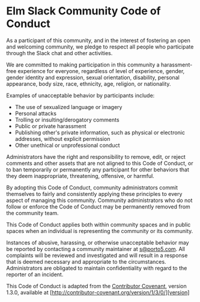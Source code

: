 # Elm Slack Community Code of Conduct

As a participant of this community, and in the interest of
fostering an open and welcoming community, we pledge to respect all people who
participate through the Slack chat and other activities.

We are committed to making participation in this community a harassment-free
experience for everyone, regardless of level of experience, gender, gender
identity and expression, sexual orientation, disability, personal appearance,
body size, race, ethnicity, age, religion, or nationality.

Examples of unacceptable behavior by participants include:

* The use of sexualized language or imagery
* Personal attacks
* Trolling or insulting/derogatory comments
* Public or private harassment
* Publishing other's private information, such as physical or electronic
  addresses, without explicit permission
* Other unethical or unprofessional conduct

Administrators have the right and responsibility to remove, edit, or
reject comments and other assets that are not aligned to this Code of Conduct, 
or to ban temporarily or permanently any participant for other behaviors that
they deem inappropriate, threatening, offensive, or harmful.

By adopting this Code of Conduct, community administrators commit themselves to
fairly and consistently applying these principles to every aspect of managing
this community. Community administrators who do not follow or enforce the Code of
Conduct may be permanently removed from the community team.

This Code of Conduct applies both within community spaces and in public spaces
when an individual is representing the community or its community.

Instances of abusive, harassing, or otherwise unacceptable behavior may be
reported by contacting a community maintainer at s@porto5.com. All
complaints will be reviewed and investigated and will result in a response that
is deemed necessary and appropriate to the circumstances. Administrators are
obligated to maintain confidentiality with regard to the reporter of an
incident.

This Code of Conduct is adapted from the [Contributor Covenant][homepage],
version 1.3.0, available at
[http://contributor-covenant.org/version/1/3/0/][version]

[homepage]: http://contributor-covenant.org
[version]: http://contributor-covenant.org/version/1/3/0/
